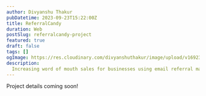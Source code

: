 ```yaml
---
author: Divyanshu Thakur
pubDatetime: 2023-09-23T15:22:00Z
title: ReferralCandy
duration: Web
postSlug: referralcandy-project
featured: true
draft: false
tags: []
ogImage: https://res.cloudinary.com/divyanshuthakur/image/upload/v1692309084/referralcandy-cover_bizi3a.webp
description:
  Increasing word of mouth sales for businesses using email referral marketing
---
```


Project details coming soon!